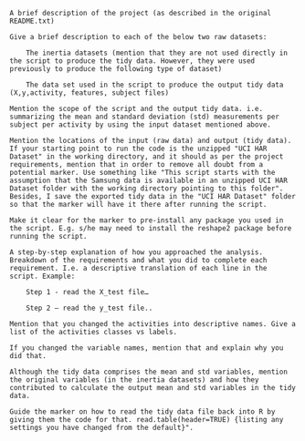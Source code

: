     A brief description of the project (as described in the original README.txt)

    Give a brief description to each of the below two raw datasets:

        The inertia datasets (mention that they are not used directly in the script to produce the tidy data. However, they were used previously to produce the following type of dataset)

        The data set used in the script to produce the output tidy data (X,y,activity, features, subject files)

    Mention the scope of the script and the output tidy data. i.e. summarizing the mean and standard deviation (std) measurements per subject per activity by using the input dataset mentioned above.

    Mention the locations of the input (raw data) and output (tidy data). If your starting point to run the code is the unzipped "UCI HAR Dataset" in the working directory, and it should as per the project requirements, mention that in order to remove all doubt from a potential marker. Use something like "This script starts with the assumption that the Samsung data is available in an unzipped UCI HAR Dataset folder with the working directory pointing to this folder". Besides, I save the exported tidy data in the "UCI HAR Dataset" folder so that the marker will have it there after running the script.

    Make it clear for the marker to pre-install any package you used in the script. E.g. s/he may need to install the reshape2 package before running the script.

    A step-by-step explanation of how you approached the analysis. Breakdown of the requirements and what you did to complete each requirement. I.e. a descriptive translation of each line in the script. Example:

        Step 1 - read the X_test file…

        Step 2 – read the y_test file..

    Mention that you changed the activities into descriptive names. Give a list of the activities classes vs labels.

    If you changed the variable names, mention that and explain why you did that.

    Although the tidy data comprises the mean and std variables, mention the original variables (in the inertia datasets) and how they contributed to calculate the output mean and std variables in the tidy data.

    Guide the marker on how to read the tidy data file back into R by giving them the code for that. read.table(header=TRUE) {listing any settings you have changed from the default}".
